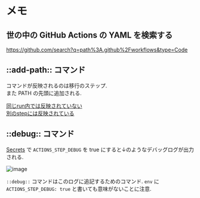 # メモ

## 世の中の GitHub Actions の YAML を検索する

https://github.com/search?q=path%3A.github%2Fworkflows&type=Code

## ::add-path:: コマンド

コマンドが反映されるのは移行のステップ.  
また PATH の先頭に追加される.

[同じrun内では反映されていない](https://github.com/yasuhiroki/enjoy-github-actions/commit/90e86550ce93058731e029b1a4e8bf5c374bbc19/checks?check_suite_id=253494226)  
[別のstepには反映されている](https://github.com/yasuhiroki/enjoy-github-actions/commit/ad23f90f2d4969e7e72ae14ab1869d35ccf8e8e0/checks?check_suite_id=253504963)

## ::debug:: コマンド

[Secrets](https://github.com/yasuhiroki/enjoy-github-actions/settings/secrets) で `ACTIONS_STEP_DEBUG` を true にすると↓のようなデバッグログが出力される.

![image](https://user-images.githubusercontent.com/3108110/66326748-817d8880-e964-11e9-8ff2-1243f7a178ca.png)

`::debug::` コマンドはこのログに追記するためのコマンド.
`env` に `ACTIONS_STEP_DEBUG: true` と書いても意味がないことに注意.
